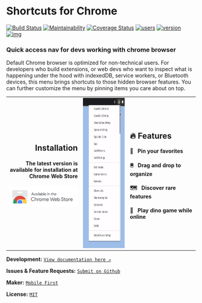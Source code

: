 # Shortcuts for Chrome

[![Build Status](https://travis-ci.org/MobileFirstLLC/shortcuts-for-chrome.svg?branch=master)](https://travis-ci.com/github/MobileFirstLLC/shortcuts-for-chrome) [![Maintainability](https://api.codeclimate.com/v1/badges/a157da9689c99fc90a57/maintainability)](https://codeclimate.com/github/MobileFirstLLC/shortcuts-for-chrome/maintainability) [![Coverage Status](https://coveralls.io/repos/github/MobileFirstLLC/shortcuts-for-chrome/badge.svg?branch=master)](https://coveralls.io/github/MobileFirstLLC/shortcuts-for-chrome?branch=master) [![users](https://img.shields.io/chrome-web-store/users/jnmekaomnicdcpgdndekkmojfomifjal)](https://chrome.google.com/webstore/detail/jnmekaomnicdcpgdndekkmojfomifjal) [![version](https://img.shields.io/chrome-web-store/v/jnmekaomnicdcpgdndekkmojfomifjal?label=latest&color=3D5AFE)](https://chrome.google.com/webstore/detail/jnmekaomnicdcpgdndekkmojfomifjal) [![img](https://inch-ci.org/github/MobileFirstLLC/shortcuts-for-chrome.svg?branch=master)](https://inch-ci.org/github/MobileFirstLLC/shortcuts-for-chrome)

### Quick access nav for devs working with chrome browser

Default Chrome browser is optimized for non-technical users. For developers who build extensions, or web devs who want to inspect what is happening under the hood with indexedDB, service workers, or Bluetooth devices, this menu brings shortcuts to those hidden browser features. You can further customize the menu by pinning items you care about on top.

<table>
 <tbody>
 <tr>
   <td width="304" align="right">
     <h2>Installation</h2>
     <h4>The latest version is available for installation at Chrome Web Store</h4>
     <a href="https://chrome.google.com/webstore/detail/jnmekaomnicdcpgdndekkmojfomifjal">
      <img alt="install at chrome web store" width="250" src="https://raw.githubusercontent.com/MobileFirstLLC/shortcuts-for-chrome/master/.github/badge.png"/>
     </a>
    <br/><br/>
   </td>
   <td width="304" align="center">
    <img src='https://raw.githubusercontent.com/MobileFirstLLC/shortcuts-for-chrome/master/assets/preview.gif' height="400" />
   </td>
   <td width="304">
     <h2>🔥 Features</h2>  
     <h4>📍 &nbsp; Pin your favorites</h4>
     <h4>🖲️ &nbsp; Drag and drop to organize</h4>
     <h4>🗺️ &nbsp; Discover rare features</h4>
     <h4>🦖 &nbsp; Play dino game while online</h4>
   </td>
  </tr>
  </tbody>
</table>  


**Development:** [`View documentation here ↗`](http://oss.mobilefirst.me/shortcuts-for-chrome/)

**Issues & Feature Requests:** [`Submit on Github`](https://github.com/MobileFirstLLC/shortcuts-for-chrome/issues/new/choose)

**Maker:** [`Mobile First`](https://mobilefirst.me)

**License:** [`MIT`](https://github.com/MobileFirstLLC/shortcuts-for-chrome/blob/master/LICENSE)
